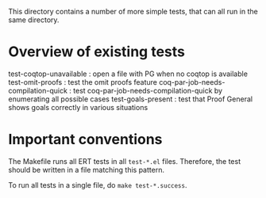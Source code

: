 This directory contains a number of more simple tests, that can
all run in the same directory.

# Overview of existing tests

test-coqtop-unavailable
: open a file with PG when no coqtop is available
test-omit-proofs
: test the omit proofs feature
coq-par-job-needs-compilation-quick
: test coq-par-job-needs-compilation-quick by enumerating all
  possible cases
test-goals-present
: test that Proof General shows goals correctly in various
  situations


# Important conventions

The Makefile runs all ERT tests in all `test-*.el` files.
Therefore, the test should be written in a file matching this
pattern.

To run all tests in a single file, do `make test-*.success`.
